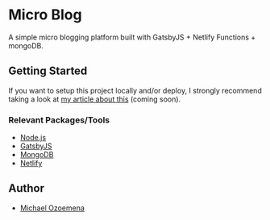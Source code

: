 # Micro Blog
A simple micro blogging platform built with GatsbyJS + Netlify Functions + mongoDB.

## Getting Started
If you want to setup this project locally and/or deploy, I strongly recommend taking a look at [my article about this](https://medium.freecodecamp.org/) (coming soon).

### Relevant Packages/Tools
- [Node.js](https://nodejs.org)
- [GatsbyJS](https://gatsbyjs.com)
- [MongoDB](https://mlab.com)
- [Netlify](https://netlify.com)

## Author
- [Michael Ozoemena](https://twitter.com/THEozmic)